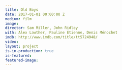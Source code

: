 ```yaml
---
title: Old Boys
date: 2017-01-01 00:00:00 Z
medium: film
image: 
director: Sam Miller, John Ridley
with: Alex Lawther, Pauline Etienne, Denis Ménochet
imdb: http://www.imdb.com/title/tt5724948/
video: 
layout: project
is-in-production: true
is-featured: 
featured-image: 
---
```


